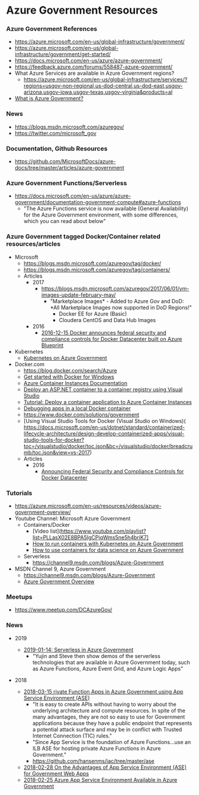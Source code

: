 
Azure Government Resources
==== 

### Azure Government References
* https://azure.microsoft.com/en-us/global-infrastructure/government/
* https://azure.microsoft.com/en-us/global-infrastructure/government/get-started/
* https://docs.microsoft.com/en-us/azure/azure-government/
* https://feedback.azure.com/forums/558487-azure-government/
* What Azure Services are available in Azure Government regions?
  * https://azure.microsoft.com/en-us/global-infrastructure/services/?regions=usgov-non-regional,us-dod-central,us-dod-east,usgov-arizona,usgov-iowa,usgov-texas,usgov-virginia&products=al
* [What is Azure Government?](https://docs.microsoft.com/en-us/azure/azure-government/documentation-government-welcome)
  
  
### News
* https://blogs.msdn.microsoft.com/azuregov/  
* https://twitter.com/microsoft_gov


### Documentation, Github Resources
* https://github.com/MicrosoftDocs/azure-docs/tree/master/articles/azure-government



### Azure Government Functions/Serverless 
* https://docs.microsoft.com/en-us/azure/azure-government/documentation-government-compute#azure-functions
  * "The Azure Functions service is now available (General Availability) for the Azure Government environment, with some differences, which you can read about below"

  
### Azure Government tagged Docker/Container related resources/articles
* Microsoft
  * https://blogs.msdn.microsoft.com/azuregov/tag/docker/
  * https://blogs.msdn.microsoft.com/azuregov/tag/containers/
  * Articles
    * 2017
      * https://blogs.msdn.microsoft.com/azuregov/2017/06/01/vm-images-update-february-may/
        * "Marketplace Images* - Added to Azure Gov and DoD: *All Marketplace Images now supported in DoD Regions!"
          * Docker EE for Azure (Basic)
          * Cloudera CentOS and Data Hub Images 
    * 2016
      * [2016-12-15 Docker announces federal security and compliance controls for Docker Datacenter built on Azure Blueprint](https://blogs.msdn.microsoft.com/azuregov/2016/12/15/docker-announces-federal-security-and-compliance-controls-for-docker-datacenter-built-on-azure-blueprint/)
* Kubernetes
  * [Kubernetes on Azure Government](https://docs.microsoft.com/en-us/azure/azure-government/documentation-government-k8)
* Docker.com 
  * https://blog.docker.com/search/Azure
  * [Get started with Docker for Windows](https://docs.docker.com/docker-for-windows/)
  * [Azure Container Instances Documentation](https://docs.microsoft.com/en-us/azure/container-instances/)
  * [Deploy an ASP.NET container to a container registry using Visual Studio](https://docs.microsoft.com/en-us/visualstudio/docker/vs-azure-tools-docker-hosting-web-apps-in-docker?view=vs-2017)
  * [Tutorial: Deploy a container application to Azure Container Instances](https://docs.microsoft.com/en-us/azure/container-instances/container-instances-tutorial-deploy-app)
  * [Debugging apps in a local Docker container](https://docs.microsoft.com/en-us/visualstudio/docker/vs-azure-tools-docker-edit-and-refresh?view=vs-2017)
  * https://www.docker.com/solutions/government
  * [Using Visual Studio Tools for Docker (Visual Studio on Windows)(  https://docs.microsoft.com/en-us/dotnet/standard/containerized-lifecycle-architecture/design-develop-containerized-apps/visual-studio-tools-for-docker?toc=/visualstudio/docker/toc.json&bc=/visualstudio/docker/breadcrumb/toc.json&view=vs-2017)
  * Articles
    * 2016
      * [Announcing Federal Security and Compliance Controls for Docker Datacenter](https://blog.docker.com/2016/12/docker-datacenter-fedramp-azure/)
  

### Tutorials
* https://azure.microsoft.com/en-us/resources/videos/azure-government-overview/
* Youtube Channel: Microsoft Azure Government
  * Containers/Docker
	* [Video list](https://www.youtube.com/playlist?list=PLLasX02E8BPA5IgCPjqWms5ne5h4briK7]
    * [How to run containers with Kubernetes on Azure Government](https://www.youtube.com/watch?v=YA7hwf0FWn0)
    * [How to use containers for data science on Azure Government](https://blogs.msdn.microsoft.com/azuregov/2018/08/08/how-to-use-containers-for-data-science-on-azure-government/)
  * Serverless
    * https://channel9.msdn.com/blogs/Azure-Government
* MSDN Channel 9, Azure Government
  * https://channel9.msdn.com/blogs/Azure-Government
  * [Azure Government Overview](https://channel9.msdn.com/Blogs/Microsoft-in-Government-SLGtv/Azure-Government-Overview)
  
  
  
### Meetups
* https://www.meetup.com/DCAzureGov/



### News
* 2019 
  * [2019-01-14: Serverless in Azure Government](https://blogs.msdn.microsoft.com/azuregov/2019/01/14/serverless-in-azure-government/)
    * "Yujin and Steve then show demos of the serverless technologies that are available in Azure Government today, such as Azure Functions, Azure Event Grid, and Azure Logic Apps"


* 2018
  * [2018-03-15 rivate Function Apps in Azure Government using App Service Environment (ASE)](https://blogs.msdn.microsoft.com/mihansen/2018/03/15/private-function-apps-in-azure-government-using-app-service-environment-ase/)
    * "It is easy to create APIs without having to worry about the underlying architecture and compute resources. In spite of the many advantages, they are not so easy to use for Government applications because they have a public endpoint that represents a potential attack surface and may be in conflict with Trusted Internet Connection (TIC) rules."
	* "Since App Service is the foundation of Azure Functions...use an ILB ASE for hosting private Azure Functions in Azure Government."
	* https://github.com/hansenms/iac/tree/master/ase
  * [2018-02-28 On the Advantages of App Service Environment (ASE) for Government Web Apps](https://blogs.msdn.microsoft.com/mihansen/2018/02/28/on-the-advantages-of-app-service-environment-ase-for-government-web-apps/)
  * [2018-02-25 Azure App Service Environment Available in Azure Government](https://blogs.msdn.microsoft.com/mihansen/2018/02/25/azure-app-service-environment-available-in-azure-government/)
  
